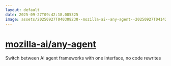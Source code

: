 ```yaml
---
layout: default
date: 2025-09-27T09:42:18.085325
image: assets/20250927T040308230--mozilla-ai--any-agent--20250927T041427145--cropped.png
---
```


# [mozilla-ai/any-agent](https://github.com/mozilla-ai/any-agent)

Switch between AI agent frameworks with one interface, no code rewrites
